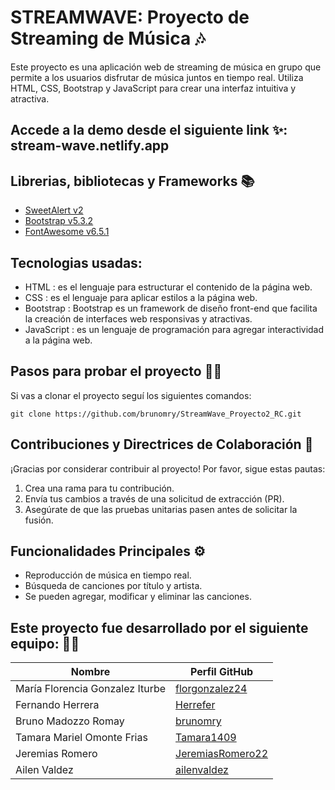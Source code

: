 # STREAMWAVE: Proyecto de Streaming de Música 🎶

Este proyecto es una aplicación web de streaming de música en grupo que permite a los usuarios disfrutar de música juntos en tiempo real. Utiliza HTML, CSS, Bootstrap y JavaScript para crear una interfaz intuitiva y atractiva.

## Accede a la demo desde el siguiente link ✨: stream-wave.netlify.app 

## Librerias, bibliotecas y Frameworks 📚
- [SweetAlert v2](https://sweetalert2.github.io/)
- [Bootstrap v5.3.2](https://getbootstrap.com/)
- [FontAwesome v6.5.1](https://fontawesome.com/icons?d=gallery&p=2)

## Tecnologias usadas:
- HTML : es el lenguaje para estructurar el contenido de la página web.
- CSS : es el lenguaje para aplicar estilos a la página web.
- Bootstrap : Bootstrap es un framework de diseño front-end que facilita la creación de interfaces web responsivas y atractivas.
- JavaScript : es un lenguaje de programación para agregar interactividad a la página web.

## Pasos para probar el proyecto 👣🐾

Si vas a clonar el proyecto seguí los siguientes comandos:

``` git clone https://github.com/brunomry/StreamWave_Proyecto2_RC.git ```

## Contribuciones y Directrices de Colaboración 🤝

¡Gracias por considerar contribuir al proyecto! Por favor, sigue estas pautas:

1. Crea una rama para tu contribución.
2. Envía tus cambios a través de una solicitud de extracción (PR).
3. Asegúrate de que las pruebas unitarias pasen antes de solicitar la fusión.

## Funcionalidades Principales ⚙

- Reproducción de música en tiempo real.
- Búsqueda de canciones por título y artista.
- Se pueden agregar, modificar y eliminar las canciones. 

## Este proyecto fue desarrollado por el siguiente equipo: 🐱‍🚀

| Nombre                              | Perfil GitHub                                            |
|-------------------------------------|----------------------------------------------------------|
| María Florencia Gonzalez Iturbe     | [florgonzalez24](https://github.com/florgonzalez24)      |
| Fernando Herrera                    | [Herrefer](https://github.com/Herrefer)                  |
| Bruno Madozzo Romay                 | [brunomry](https://github.com/brunomry)                  |
| Tamara Mariel Omonte Frias          | [Tamara1409](https://github.com/Tamara1409)              |
| Jeremias Romero                     | [JeremiasRomero22](https://github.com/JeremiasRomero22)  |
| Ailen Valdez                        | [ailenvaldez](https://github.com/ailenvaldez)            |